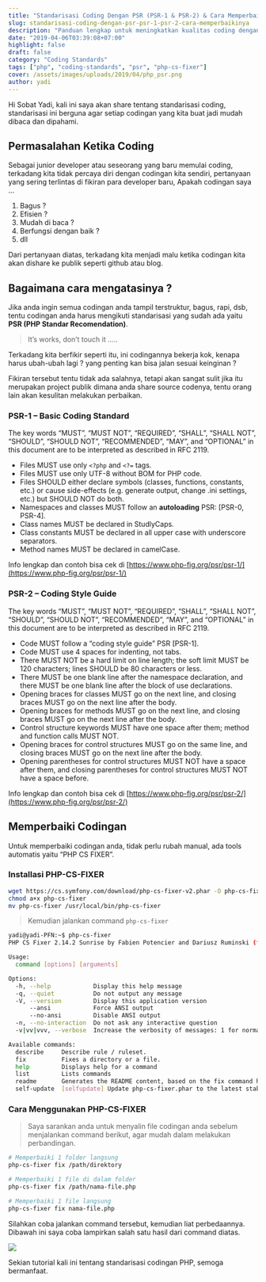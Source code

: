 ```yaml
---
title: "Standarisasi Coding Dengan PSR (PSR-1 & PSR-2) & Cara Memperbaikinya"
slug: standarisasi-coding-dengan-psr-psr-1-psr-2-cara-memperbaikinya
description: "Panduan lengkap untuk meningkatkan kualitas coding dengan menerapkan PSR-1 & PSR-2 serta menggunakan PHP-CS-Fixer untuk memperbaiki gaya penulisan kode PHP."
date: "2019-04-06T03:39:08+07:00"
highlight: false
draft: false
category: "Coding Standards"
tags: ["php", "coding-standards", "psr", "php-cs-fixer"]
cover: /assets/images/uploads/2019/04/php_psr.png
author: yadi
---
```


Hi Sobat Yadi, kali ini saya akan share tentang standarisasi coding, standarisasi ini berguna agar setiap codingan yang kita buat jadi mudah dibaca dan dipahami.

## Permasalahan Ketika Coding

Sebagai junior developer atau seseorang yang baru memulai coding, terkadang kita tidak percaya diri dengan codingan kita sendiri, pertanyaan yang sering terlintas di fikiran para developer baru, Apakah codingan saya …

1. Bagus ?
2. Efisien ?
3. Mudah di baca ?
4. Berfungsi dengan baik ?
5. dll

Dari pertanyaan diatas, terkadang kita menjadi malu ketika codingan kita akan dishare ke publik seperti github atau blog.

## Bagaimana cara mengatasinya ?

Jika anda ingin semua codingan anda tampil terstruktur, bagus, rapi, dsb, tentu codingan anda harus mengikuti standarisasi yang sudah ada yaitu **PSR (PHP Standar Recomendation)**.

> It’s works, don’t touch it …..

Terkadang kita berfikir seperti itu, ini codingannya bekerja kok, kenapa harus ubah-ubah lagi ? yang penting kan bisa jalan sesuai keinginan ?

Fikiran tersebut tentu tidak ada salahnya, tetapi akan sangat sulit jika itu merupakan project publik dimana anda share source codenya, tentu orang lain akan kesulitan melakukan perbaikan.

### PSR-1 – Basic Coding Standard

The key words “MUST”, “MUST NOT”, “REQUIRED”, “SHALL”, “SHALL NOT”, “SHOULD”, “SHOULD NOT”, “RECOMMENDED”, “MAY”, and “OPTIONAL” in this document are to be interpreted as described in RFC 2119.

- Files MUST use only `<?php` and `<?=` tags.
- Files MUST use only UTF-8 without BOM for PHP code.
- Files SHOULD either declare symbols (classes, functions, constants, etc.) or cause side-effects (e.g. generate output, change .ini settings, etc.) but SHOULD NOT do both.
- Namespaces and classes MUST follow an **autoloading** PSR: [PSR-0, PSR-4].
- Class names MUST be declared in StudlyCaps.
- Class constants MUST be declared in all upper case with underscore separators.
- Method names MUST be declared in camelCase.

Info lengkap dan contoh bisa cek di [https://www.php-fig.org/psr/psr-1/](https://www.php-fig.org/psr/psr-1/)

### PSR-2 – Coding Style Guide

The key words “MUST”, “MUST NOT”, “REQUIRED”, “SHALL”, “SHALL NOT”, “SHOULD”, “SHOULD NOT”, “RECOMMENDED”, “MAY”, and “OPTIONAL” in this document are to be interpreted as described in RFC 2119.

- Code MUST follow a “coding style guide” PSR [PSR-1].
- Code MUST use 4 spaces for indenting, not tabs.
- There MUST NOT be a hard limit on line length; the soft limit MUST be 120 characters; lines SHOULD be 80 characters or less.
- There MUST be one blank line after the namespace declaration, and there MUST be one blank line after the block of use declarations.
- Opening braces for classes MUST go on the next line, and closing braces MUST go on the next line after the body.
- Opening braces for methods MUST go on the next line, and closing braces MUST go on the next line after the body.
- Control structure keywords MUST have one space after them; method and function calls MUST NOT.
- Opening braces for control structures MUST go on the same line, and closing braces MUST go on the next line after the body.
- Opening parentheses for control structures MUST NOT have a space after them, and closing parentheses for control structures MUST NOT have a space before.

Info lengkap dan contoh bisa cek di [https://www.php-fig.org/psr/psr-2/](https://www.php-fig.org/psr/psr-2/)

## Memperbaiki Codingan

Untuk memperbaiki codingan anda, tidak perlu rubah manual, ada tools automatis yaitu “PHP CS FIXER”.

### Installasi PHP-CS-FIXER

```bash
wget https://cs.symfony.com/download/php-cs-fixer-v2.phar -O php-cs-fixer
chmod a+x php-cs-fixer
mv php-cs-fixer /usr/local/bin/php-cs-fixer
```

> Kemudian jalankan command `php-cs-fixer`

```bash
yadi@yadi-PFN:~$ php-cs-fixer
PHP CS Fixer 2.14.2 Sunrise by Fabien Potencier and Dariusz Ruminski (ff401e5)

Usage:
  command [options] [arguments]

Options:
  -h, --help            Display this help message
  -q, --quiet           Do not output any message
  -V, --version         Display this application version
      --ansi            Force ANSI output
      --no-ansi         Disable ANSI output
  -n, --no-interaction  Do not ask any interactive question
  -v|vv|vvv, --verbose  Increase the verbosity of messages: 1 for normal output, 2 for more verbose output and 3 for debug

Available commands:
  describe     Describe rule / ruleset.
  fix          Fixes a directory or a file.
  help         Displays help for a command
  list         Lists commands
  readme       Generates the README content, based on the fix command help.
  self-update  [selfupdate] Update php-cs-fixer.phar to the latest stable version.
```

### Cara Menggunakan PHP-CS-FIXER

> Saya sarankan anda untuk menyalin file codingan anda sebelum menjalankan command berikut, agar mudah dalam melakukan perbandingan.

```bash
# Memperbaiki 1 folder langsung
php-cs-fixer fix /path/direktory

# Memperbaiki 1 file di dalam folder
php-cs-fixer fix /path/nama-file.php

# Memperbaiki 1 file langsung
php-cs-fixer fix nama-file.php
```

Silahkan coba jalankan command tersebut, kemudian liat perbedaannya. Dibawah ini saya coba lampirkan salah satu hasil dari command diatas.

![](/assets/images/uploads/2019/04/Selection_01018.png)

Sekian tutorial kali ini tentang standarisasi codingan PHP, semoga bermanfaat.
